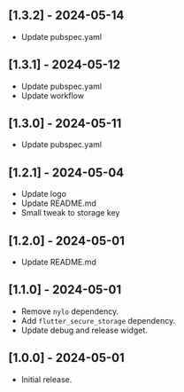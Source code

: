## [1.3.2] - 2024-05-14

* Update pubspec.yaml

## [1.3.1] - 2024-05-12

* Update pubspec.yaml
* Update workflow

## [1.3.0] - 2024-05-11

* Update pubspec.yaml

## [1.2.1] - 2024-05-04

* Update logo
* Update README.md
* Small tweak to storage key

## [1.2.0] - 2024-05-01

* Update README.md

## [1.1.0] - 2024-05-01

* Remove `nylo` dependency.
* Add `flutter_secure_storage` dependency.
* Update debug and release widget.

## [1.0.0] - 2024-05-01

* Initial release.
